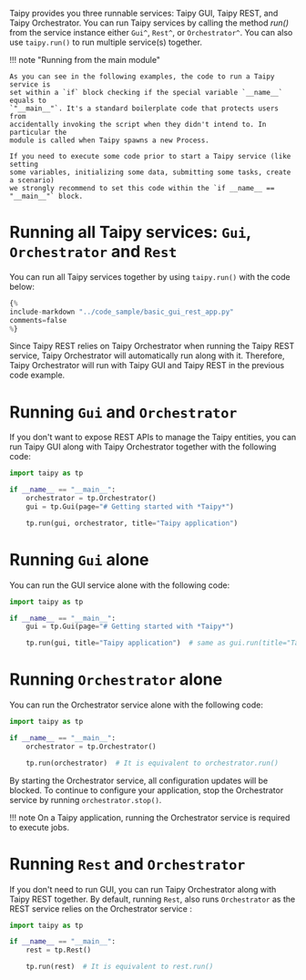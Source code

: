Taipy provides you three runnable services: Taipy GUI, Taipy REST, and Taipy
Orchestrator. You can run Taipy services by calling the method _run()_ from the
service instance either `Gui^`, `Rest^`, or `Orchestrator^`. You can also use
`taipy.run()` to run multiple service(s) together.

!!! note "Running from the main module"

    As you can see in the following examples, the code to run a Taipy service is
    set within a `if` block checking if the special variable `__name__` equals to
    `"__main__"`. It's a standard boilerplate code that protects users from
    accidentally invoking the script when they didn't intend to. In particular the
    module is called when Taipy spawns a new Process.

    If you need to execute some code prior to start a Taipy service (like setting
    some variables, initializing some data, submitting some tasks, create a scenario)
    we strongly recommend to set this code within the `if __name__ == "__main__"` block.

# Running all Taipy services: `Gui`, `Orchestrator` and `Rest`
You can run all Taipy services together by using `taipy.run()` with the code below:

```python linenums="1"
{%
include-markdown "../code_sample/basic_gui_rest_app.py"
comments=false
%}
```

Since Taipy REST relies on Taipy Orchestrator when running the Taipy REST service,
Taipy Orchestrator will automatically run along with it. Therefore, Taipy Orchestrator
will run with Taipy GUI and Taipy REST in the previous code example.

# Running `Gui` and `Orchestrator`

If you don't want to expose REST APIs to manage the Taipy entities, you can run Taipy
GUI along with Taipy Orchestrator together with the following code:
```python
import taipy as tp

if __name__ == "__main__":
    orchestrator = tp.Orchestrator()
    gui = tp.Gui(page="# Getting started with *Taipy*")

    tp.run(gui, orchestrator, title="Taipy application")
```

# Running `Gui` alone

You can run the GUI service alone with the following code:
```python
import taipy as tp

if __name__ == "__main__":
    gui = tp.Gui(page="# Getting started with *Taipy*")

    tp.run(gui, title="Taipy application")  # same as gui.run(title="Taipy application")
```

# Running `Orchestrator` alone

You can run the Orchestrator service alone with the following code:
```python
import taipy as tp

if __name__ == "__main__":
    orchestrator = tp.Orchestrator()

    tp.run(orchestrator)  # It is equivalent to orchestrator.run()
```

By starting the Orchestrator service, all configuration updates will be blocked.
To continue to configure your application, stop the Orchestrator service by running
`orchestrator.stop()`.

!!! note
    On a Taipy application, running the Orchestrator service is required to execute jobs.

# Running `Rest` and `Orchestrator`

If you don't need to run GUI, you can run Taipy Orchestrator along with Taipy REST
together. By default, running `Rest`, also runs `Orchestrator` as the REST service relies
on the Orchestrator service :

```python
import taipy as tp

if __name__ == "__main__":
    rest = tp.Rest()

    tp.run(rest)  # It is equivalent to rest.run()
```
